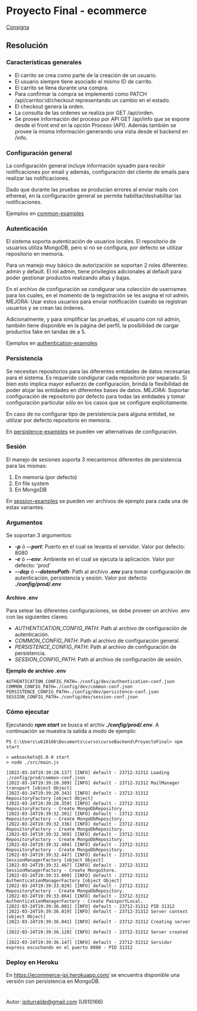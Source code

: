 
  

# Proyecto Final - ecommerce

[Consigna](https://github.com/jpiturralde/cursoBackend/blob/jwt/ProyectoFinal/Consigna%20Proyecto%20Final%20Curso%20Backend.pdf)

## Resolución

### Características generales
 - El carrito se crea como parte de la creación de un usuario.
 - El usuario siempre tiene asociado el mismo ID de carrito.
 - El carrito se llena durante una compra.
 - Para confirmar la compra se implementó como PATCH /api/carrito/:id/checkout representando un cambio en el estado.
 - El checkout genera la orden.
 - La consulta de las ordenes se realiza por GET /api/orden.
 - Se provee información del proceso por API GET /api/info que se expone desde el front end en la opción Proceso (API). Además también se provee la misma información generando una vista desde el backend en /info. 

### Configuración general
La configuración general incluye información sysadm para recibir notificaciones por email y además, configuración del cliente de emails para realizar las notificaciones.

Dado que durante las pruebas se producían errores al enviar mails con ethereal, en la configuración general se permite habilitar/deshabilitar las notificaciones.

Ejemplos en [common-examples](https://github.com/jpiturralde/cursoBackend/tree/master/ProyectoFinal/config/examples/common-examples)


### Autenticación

El sistema soporta autenticación de usuarios locales. El repositorio de usuarios utiliza MongoDB, pero si no se configura, por defecto se utilizar repositorio en memoria.

Para un manejo muy básico de autorización se soportan 2 roles diferentes: admin y default. El rol admin, tiene privilegios adicionales al default para poder gestionar productos realizando altas y bajas. 

En el archivo de configuración se condigurar una colección de usernames para los cuales, en el momento de la registración se les asigna el rol admin. MEJORA: Usar estos usuarios para enviar notificación cuando se registran usuarios y se crean las órdenes.

Adicionalmente, y para simplificar las pruebas, el usuario con rol admin, también tiene disponible en la página del perfil, la posibilidad de cargar productos fake en tandas de a 5.
  

Ejemplos en [authentication-examples](https://github.com/jpiturralde/cursoBackend/tree/master/ProyectoFinal/config/examples/authentication-examples)

  

### Persistencia

Se necesitan repositorios para las diferentes entidades de datos necesarias para el sistema. Es requerido condigurar cada repositorio por separado. Si bien esto implica mayor esfuerzo de configuración, brinda la flexibilidad de poder alojar las entidades en diferentes bases de datos. MEJORA: Soportar configuración de repositorio por defecto para todas las entidades y tomar configuración particular sólo en los casos que se configure explícitamente.

En caso de no configurar tipo de persistencia para alguna entidad, se utilizar por defecto repositorio en memoria.

En [persistence-examples](https://github.com/jpiturralde/cursoBackend/tree/master/ProyectoFinal/config/examples/persistence-examples) se pueden ver alternativas de configuración.

  

### Sesión
El manejo de sesiones soporta 3 mecanismos diferentes de persistencia para las mismas:

 1. En memoria (por defecto)
 2. En file system
 3. En MongoDB

En [session-examples](https://github.com/jpiturralde/cursoBackend/tree/master/ProyectoFinal/config/examples/session-examples) se pueden ver archivos de ejemplo para cada una de estas variantes.

### Argumentos
Se soportan 3 argumentos:

 - ***-p*** ó ***--port***: Puerto en el cual se levanta el servidor. Valor por defecto: 8080
 -    ***-e*** ó ***--env***: Ambiente en el cual se ejecuta la aplicación. Valor por defecto: 'prod'
 -    ***--dep*** ó  ***--dotenvPath***: Path al archivo ***.env*** para tomar configuración de autenticación, persistencia y sesión. Valor por defecto ***./config/prod/.env***

#### Archivo .env
Para setear las diferentes configuraciones, se debe proveer un archivo .env con las siguientes claves:
 - *AUTHENTICATION_CONFIG_PATH*: Path al archivo de configuración de autenticación.
 - *COMMON_CONFIG_PATH*: Path al archivo de configuración general.
 - *PERSISTENCE_CONFIG_PATH*: Path al archivo de configuración de persistencia.
 - *SESSION_CONFIG_PATH*: Path al archivo de configuración de sesión.

**Ejemplo de archivo .env**
````
AUTHENTICATION_CONFIG_PATH=./config/dev/authentication-conf.json
COMMON_CONFIG_PATH=./config/dev/common-conf.json
PERSISTENCE_CONFIG_PATH=./config/dev/persistence-conf.json
SESSION_CONFIG_PATH=./config/dev/session-conf.json
````

### Cómo ejecutar
Ejecutando ***npm start*** se busca el archiv ***./config/prod/.env***. A continuación se muestra la salida a modo de ejemplo:
````
PS C:\Users\u610166\Documents\curso\cursoBackend\ProyectoFinal> npm start

> websockets@1.0.0 start
> node ./src/main.js

[2022-03-24T19:39:20.137] [INFO] default - 23712-31312 Loading ./config/prod/common-conf.json
[2022-03-24T19:39:20.309] [INFO] default - 23712-31312 MailManager transport [object Object]
[2022-03-24T19:39:20.343] [INFO] default - 23712-31312 RepositoryFactory [object Object]
[2022-03-24T19:39:20.359] [INFO] default - 23712-31312 RepositoryFactory - Create MongoDbRepository.
[2022-03-24T19:39:32.301] [INFO] default - 23712-31312 RepositoryFactory - Create MongoDbRepository.
[2022-03-24T19:39:32.336] [INFO] default - 23712-31312 RepositoryFactory - Create MongoDbRepository.
[2022-03-24T19:39:32.369] [INFO] default - 23712-31312 RepositoryFactory - Create MongoDbRepository.
[2022-03-24T19:39:32.404] [INFO] default - 23712-31312 RepositoryFactory - Create MongoDbRepository.
[2022-03-24T19:39:32.447] [INFO] default - 23712-31312 SessionManagerFactory [object Object]
[2022-03-24T19:39:32.467] [INFO] default - 23712-31312 SessionManagerFactory - Create MongoStore.
[2022-03-24T19:39:33.009] [INFO] default - 23712-31312 AuthenticationManagerFactory [object Object]
[2022-03-24T19:39:33.029] [INFO] default - 23712-31312 RepositoryFactory - Create MongoDbRepository.
[2022-03-24T19:39:33.064] [INFO] default - 23712-31312 AuthenticationManagerFactory - Create PassportLocal.
[2022-03-24T19:39:36.001] [INFO] default - 23712-31312 PID 31312
[2022-03-24T19:39:36.019] [INFO] default - 23712-31312 Server context [object Object]
[2022-03-24T19:39:36.041] [INFO] default - 23712-31312 Creating server ..........................
[2022-03-24T19:39:36.120] [INFO] default - 23712-31312 Server created ..........................
[2022-03-24T19:39:36.147] [INFO] default - 23712-31312 Servidor express escuchando en el puerto 8080 - PID 31312

````

### Deploy en Heroku
En https://ecommerce-jpi.herokuapp.com/ se encuentra disponible una versión con persistencia en MongoDB.



#

  

Autor: jpiturralde@gmail.com (U610166)

